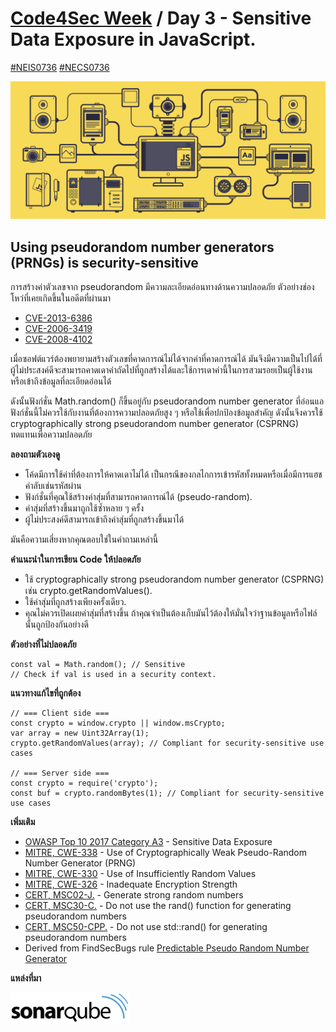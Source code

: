 # [Code4Sec Week](https://www.facebook.com/hashtag/code4sec) / Day 3 - Sensitive Data Exposure in JavaScript.
[#NEIS0736](https://www.facebook.com/hashtag/neis0736) [#NECS0736](https://www.facebook.com/hashtag/necs0736)

![JavaScript](/images/JS.gif)

## Using pseudorandom number generators (PRNGs) is security-sensitive

การสร้างค่าตัวเลขจาก pseudorandom มีความละเอียดอ่อนทางด้านความปลอดภัย ตัวอย่างช่องโหว่ที่เคยเกิดขึ้นในอดีตที่ผ่านมา

* [CVE-2013-6386](http://cve.mitre.org/cgi-bin/cvename.cgi?name=CVE-2013-6386)
* [CVE-2006-3419](http://cve.mitre.org/cgi-bin/cvename.cgi?name=CVE-2006-3419)
* [CVE-2008-4102](http://cve.mitre.org/cgi-bin/cvename.cgi?name=CVE-2008-4102)

เมื่อซอฟต์แวร์ต้องพยายามสร้างตัวเลขที่คาดการณ์ไม่ได้จากค่าที่คาดการณ์ได้ มันจึงมีความเป็นไปได้ที่ผู้ไม่ประสงค์ดีจะสามารถคาดเดาค่าถัดไปที่ถูกสร้างได้และใช้การเดาค่านี้ในการสวมรอยเป็นผู้ใช้งานหรือเข้าถึงข้อมูลที่ละเอียดอ่อนได้

ดังนั้นฟังก์ชั่น Math.random() ก็ขึ้นอยู่กับ pseudorandom number generator ที่อ่อนแอ ฟังก์ชั่นนี้ไม่ควรใช้กับงานที่ต้องการความปลอดภัยสูง ๆ หรือใช้เพื่อปกป้องข้อมูลสำคัญ ดังนั้นจึงควรใช้ cryptographically strong pseudorandom number generator (CSPRNG) ทดแทนเพื่อความปลอดภัย

**ลองถามตัวเองดู**

* โค้ดมีการใช้ค่าที่ต้องการให้คาดเดาไม่ได้ เป็นกรณีของกลไกการเข้ารหัสทั้งหมดหรือเมื่อมีการแฮชค่าลับเช่นรหัสผ่าน
* ฟังก์ชั่นที่คุณใช้สร้างค่าสุ่มที่สามารถคาดการณ์ได้ (pseudo-random).
* ค่าสุ่มที่สร้างขึ้นมาถูกใช้ซ้ำหลาย ๆ ครั้ง
* ผู้ไม่ประสงค์ดีสามารถเข้าถึงค่าสุ่มที่ถูกสร้างขึ้นมาได้

มันคือความเสี่ยงหากคุณตอบใช่ในคำถามเหล่านี้

**คำแนะนำในการเขียน Code ให้ปลอดภัย**

* ใช้ cryptographically strong pseudorandom number generator (CSPRNG) เช่น crypto.getRandomValues().
* ใช้ค่าสุ่มที่ถูกสร้างเพียงครั้งเดียว.
* คุณไม่ควรเปิดเผยค่าสุ่มที่สร้างขึ้น ถ้าคุณจำเป็นต้องเก็บมันไว้ต้องให้มั่นใจว่าฐานข้อมูลหรือไฟล์นั้นถูกป้องกันอย่างดี

**ตัวอย่างที่ไม่ปลอดภัย**

```
const val = Math.random(); // Sensitive
// Check if val is used in a security context.
```

**แนวทางแก้ไขที่ถูกต้อง**

```
// === Client side ===
const crypto = window.crypto || window.msCrypto;
var array = new Uint32Array(1);
crypto.getRandomValues(array); // Compliant for security-sensitive use cases

// === Server side ===
const crypto = require('crypto');
const buf = crypto.randomBytes(1); // Compliant for security-sensitive use cases
```

**เพิ่มเติม**
* [OWASP Top 10 2017 Category A3](https://www.owasp.org/index.php/Top_10-2017_A3-Sensitive_Data_Exposure) - Sensitive Data Exposure
* [MITRE, CWE-338](http://cwe.mitre.org/data/definitions/338.html) - Use of Cryptographically Weak Pseudo-Random Number Generator (PRNG)
* [MITRE, CWE-330](http://cwe.mitre.org/data/definitions/330.html) - Use of Insufficiently Random Values
* [MITRE, CWE-326](http://cwe.mitre.org/data/definitions/326.html) - Inadequate Encryption Strength
* [CERT, MSC02-J.](https://wiki.sei.cmu.edu/confluence/x/oTdGBQ) - Generate strong random numbers
* [CERT, MSC30-C.](https://wiki.sei.cmu.edu/confluence/x/UNcxBQ) - Do not use the rand() function for generating pseudorandom numbers
* [CERT, MSC50-CPP.](https://wiki.sei.cmu.edu/confluence/x/2ns-BQ) - Do not use std::rand() for generating pseudorandom numbers
* Derived from FindSecBugs rule [Predictable Pseudo Random Number Generator](http://h3xstream.github.io/find-sec-bugs/bugs.htm#PREDICTABLE_RANDOM)

**แหล่งที่มา**

[<img src="/images/sonarqube.svg" alt="SonarQube" height="50">](https://rules.sonarsource.com/javascript/RSPEC-2245)
